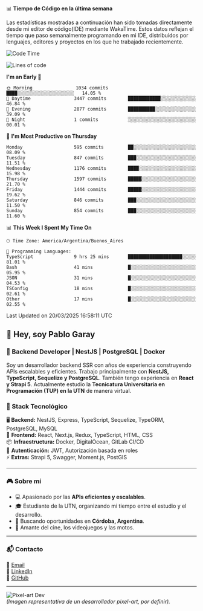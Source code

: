 📊 **Tiempo de Código en la última semana**

Las estadísticas mostradas a continuación han sido tomadas directamente desde mi editor de código(IDE) mediante WakaTime. Estos datos reflejan el tiempo que paso semanalmente programando en mi IDE, distribuidos por lenguajes, editores y proyectos en los que he trabajado recientemente.

<!--START_SECTION:waka-->
![Code Time](http://img.shields.io/badge/Code%20Time-12%20hrs%2048%20mins-blue)

![Lines of code](https://img.shields.io/badge/From%20Hello%20World%20I%27ve%20Written-9.8%20million%20lines%20of%20code-blue)

**I'm an Early 🐤** 

```text
🌞 Morning                1034 commits        ████░░░░░░░░░░░░░░░░░░░░░   14.05 % 
🌆 Daytime                3447 commits        ████████████░░░░░░░░░░░░░   46.84 % 
🌃 Evening                2877 commits        ██████████░░░░░░░░░░░░░░░   39.09 % 
🌙 Night                  1 commits           ░░░░░░░░░░░░░░░░░░░░░░░░░   00.01 % 
```
📅 **I'm Most Productive on Thursday** 

```text
Monday                   595 commits         ██░░░░░░░░░░░░░░░░░░░░░░░   08.09 % 
Tuesday                  847 commits         ███░░░░░░░░░░░░░░░░░░░░░░   11.51 % 
Wednesday                1176 commits        ████░░░░░░░░░░░░░░░░░░░░░   15.98 % 
Thursday                 1597 commits        █████░░░░░░░░░░░░░░░░░░░░   21.70 % 
Friday                   1444 commits        █████░░░░░░░░░░░░░░░░░░░░   19.62 % 
Saturday                 846 commits         ███░░░░░░░░░░░░░░░░░░░░░░   11.50 % 
Sunday                   854 commits         ███░░░░░░░░░░░░░░░░░░░░░░   11.60 % 
```


📊 **This Week I Spent My Time On** 

```text
🕑︎ Time Zone: America/Argentina/Buenos_Aires

💬 Programming Languages: 
TypeScript               9 hrs 25 mins       ████████████████████░░░░░   81.01 % 
Bash                     41 mins             █░░░░░░░░░░░░░░░░░░░░░░░░   05.95 % 
JSON                     31 mins             █░░░░░░░░░░░░░░░░░░░░░░░░   04.53 % 
TSConfig                 18 mins             █░░░░░░░░░░░░░░░░░░░░░░░░   02.61 % 
Other                    17 mins             █░░░░░░░░░░░░░░░░░░░░░░░░   02.55 % 
```


 Last Updated on 20/03/2025 16:58:11 UTC
<!--END_SECTION:waka-->

## 👾 Hey, soy Pablo Garay  
### 🚀 Backend Developer | NestJS | PostgreSQL | Docker

Soy un desarrollador backend SSR con años de experiencia construyendo APIs escalables y eficientes. Trabajo principalmente con **NestJS, TypeScript, Sequelize y PostgreSQL**. También tengo experiencia en **React y Strapi 5**. Actualmente estudio la **Tecnicatura Universitaria en Programación (TUP) en la UTN** de manera virtual.  

### 💾 Stack Tecnológico

🖥 **Backend:** NestJS, Express, TypeScript, Sequelize, TypeORM, PostgreSQL, MySQL  
🎨 **Frontend:** React, Next.js, Redux, TypeScript, HTML, CSS  
📦 **Infraestructura:** Docker, DigitalOcean, GitLab CI/CD  
🔐 **Autenticación:** JWT, Autorización basada en roles  
⚡ **Extras:** Strapi 5, Swagger, Moment.js, PostGIS  

---

### 🎮 Sobre mí

- 💻 Apasionado por las **APIs eficientes y escalables**.  
- 🎓 Estudiante de la UTN, organizando mi tiempo entre el estudio y el desarrollo.  
- 📍 Buscando oportunidades en **Córdoba, Argentina**.  
- 🎥 Amante del cine, los videojuegos y las motos.  

---

### 📬 Contacto
📧 [Email](mailto:pablo.garay.dev@gmail.com)  
🔗 [LinkedIn](https://www.linkedin.com/in/pablo-garay-dev/)  
🐙 [GitHub](https://github.com/814942)  

---

![Pixel-art Dev](https://via.placeholder.com/400)  
*(Imagen representativa de un desarrollador pixel-art, por definir).*
